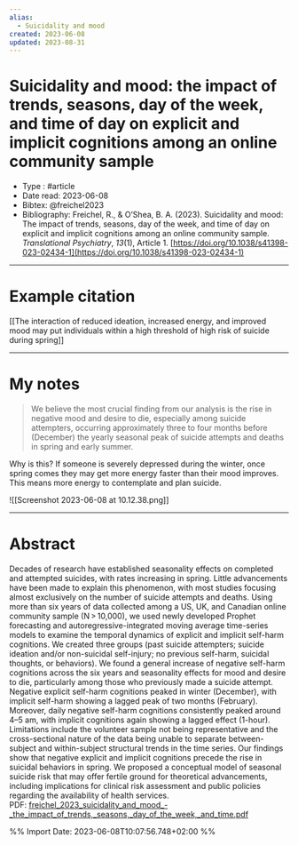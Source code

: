 ```yaml
---
alias:
  - Suicidality and mood
created: 2023-06-08
updated: 2023-08-31
---
```


# Suicidality and mood: the impact of trends, seasons, day of the week, and time of day on explicit and implicit cognitions among an online community sample

- Type : #article 
- Date read: 2023-06-08
- Bibtex: @freichel2023
- Bibliography: Freichel, R., & O’Shea, B. A. (2023). Suicidality and mood: The impact of trends, seasons, day of the week, and time of day on explicit and implicit cognitions among an online community sample. _Translational Psychiatry_, _13_(1), Article 1. [https://doi.org/10.1038/s41398-023-02434-1](https://doi.org/10.1038/s41398-023-02434-1)

---
# Example citation

[[The interaction of reduced ideation, increased energy, and improved mood may put individuals within a high threshold of high risk of suicide during spring]]

---
# My notes

> We believe the most crucial finding from our analysis is the rise in negative mood and desire to die, especially among suicide attempters, occurring approximately three to four months before (December) the yearly seasonal peak of suicide attempts and deaths in spring and early summer.

Why is this? If someone is severely depressed during the winter, once spring comes they may get more energy faster than their mood improves. This means more energy to contemplate and plan suicide.

![[Screenshot 2023-06-08 at 10.12.38.png]]

---

# Abstract
Decades of research have established seasonality effects on completed and attempted suicides, with rates increasing in spring. Little advancements have been made to explain this phenomenon, with most studies focusing almost exclusively on the number of suicide attempts and deaths. Using more than six years of data collected among a US, UK, and Canadian online community sample (N > 10,000), we used newly developed Prophet forecasting and autoregressive-integrated moving average time-series models to examine the temporal dynamics of explicit and implicit self-harm cognitions. We created three groups (past suicide attempters; suicide ideation and/or non-suicidal self-injury; no previous self-harm, suicidal thoughts, or behaviors). We found a general increase of negative self-harm cognitions across the six years and seasonality effects for mood and desire to die, particularly among those who previously made a suicide attempt. Negative explicit self-harm cognitions peaked in winter (December), with implicit self-harm showing a lagged peak of two months (February). Moreover, daily negative self-harm cognitions consistently peaked around 4–5 am, with implicit cognitions again showing a lagged effect (1-hour). Limitations include the volunteer sample not being representative and the cross-sectional nature of the data being unable to separate between-subject and within-subject structural trends in the time series. Our findings show that negative explicit and implicit cognitions precede the rise in suicidal behaviors in spring. We proposed a conceptual model of seasonal suicide risk that may offer fertile ground for theoretical advancements, including implications for clinical risk assessment and public policies regarding the availability of health services.
PDF: [freichel_2023_suicidality_and_mood_-_the_impact_of_trends,_seasons,_day_of_the_week,_and_time.pdf](file:///Users/oskarflygare/Library/CloudStorage/OneDrive-KarolinskaInstitutet/30-39%20Resources/37%20-%20Personal%20research%20library/zotero-articles/Freichel/freichel_2023_suicidality_and_mood_-_the_impact_of_trends,_seasons,_day_of_the_week,_and_time.pdf)

%% Import Date: 2023-06-08T10:07:56.748+02:00 %%
